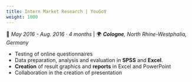 ```yaml
---
title: Intern Market Research | YouGoV
weight: 1000
---
```


📅 *May 2016 - Aug. 2016 · 4 months* | 🌍 ***Cologne**, North Rhine-Westphalia, Germany*

- Testing of online questionnaires
- Data preparation, analysis and evaluation in **SPSS** and **Excel**.
- **Creation** of result graphics and **reports** in Excel and PowerPoint
- Collaboration in the creation of presentation